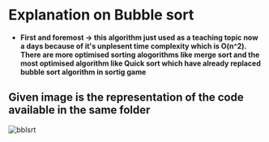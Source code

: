# Explanation on Bubble sort
- **First and foremost -> this algorithm just used as a teaching topic now a days because of it's unplesent time complexity which is O(n^2). There are more optimised sorting alogorithms like merge sort and the most optimised algorithm like Quick sort which have already replaced bubble sort algorithm in sortig game**

## Given image is the representation of the code available in the same folder
![bblsrt](https://user-images.githubusercontent.com/54584388/220196511-86c828df-57c8-46be-99af-0cbd897d5a1d.jpeg)
